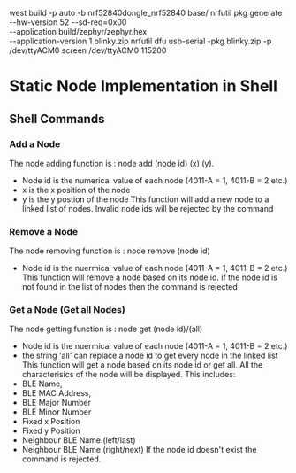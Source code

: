 west build -p auto -b nrf52840dongle_nrf52840 base/
nrfutil pkg generate --hw-version 52 --sd-req=0x00 \
        --application build/zephyr/zephyr.hex \
        --application-version 1 blinky.zip
nrfutil dfu usb-serial -pkg blinky.zip -p /dev/ttyACM0
screen /dev/ttyACM0 115200

# Static Node Implementation in Shell
## Shell Commands
### Add a Node
The node adding function is : node add (node id) (x) (y).
- Node id is the numerical value of each node (4011-A = 1, 4011-B = 2 etc.)
- x is the x position of the node
- y is the y postion of the node
This function will add a new node to a linked list of nodes. Invalid node ids will be rejected by the command
### Remove a Node
The node removing function is : node remove (node id)
- Node id is the nuermical value of each node (4011-A = 1, 4011-B = 2 etc.)
This function will remove a node based on its node id. if the node id is not found in the list of nodes then the command is rejected
### Get a Node (Get all Nodes)
The node getting function is : node get (node id)/(all)
- Node id is the nuermical value of each node (4011-A = 1, 4011-B = 2 etc.)
- the string 'all' can replace a node id to get every node in the linked list
This function will get a node based on its node id or get all. All the characterisics of the node will be displayed. This includes:
- BLE Name,
- BLE MAC Address,
- BLE Major Number
- BLE Minor Number
- Fixed x Position
- Fixed y Position
- Neighbour BLE Name (left/last)
- Neighbour BLE Name (right/next)
If the node id doesn't exist the command is rejected.
